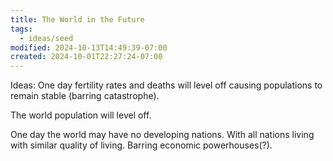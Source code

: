 ```yaml
---
title: The World in the Future
tags:
  - ideas/seed
modified: 2024-10-13T14:49:39-07:00
created: 2024-10-01T22:27:24-07:00
---
```

Ideas:
One day fertility rates and deaths will level off causing populations to remain stable (barring catastrophe).

The world population will level off.

One day the world may have no developing nations. With all nations living with similar quality of living. Barring economic powerhouses(?).